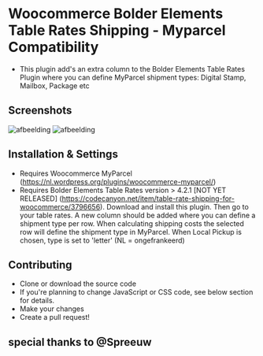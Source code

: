 # Woocommerce Bolder Elements Table Rates Shipping - Myparcel Compatibility
- This plugin add's an extra column to the Bolder Elements Table Rates Plugin where you can define MyParcel shipment types: Digital Stamp, Mailbox, Package etc

## Screenshots
![afbeelding](https://user-images.githubusercontent.com/1582343/114666277-56fd5000-9cfe-11eb-8738-213f5cf82ed7.png)
![afbeelding](https://user-images.githubusercontent.com/1582343/114666365-73998800-9cfe-11eb-8728-c4ae507ba3cf.png)

## Installation & Settings
- Requires Woocommerce MyParcel (https://nl.wordpress.org/plugins/woocommerce-myparcel/)
- Requires Bolder Elements Table Rates version > 4.2.1 [NOT YET RELEASED] (https://codecanyon.net/item/table-rate-shipping-for-woocommerce/3796656).
Download and install this plugin. Then go to your table rates. A new column should be added where you can define a shipment type per row.
When calculating shipping costs the selected row will define the shipment type in MyParcel.
When Local Pickup is chosen, type is set to 'letter' (NL = ongefrankeerd)

## Contributing
- Clone or download the source code
- If you're planning to change JavaScript or CSS code, see below section for details.
- Make your changes
- Create a pull request!

## special thanks to @Spreeuw
